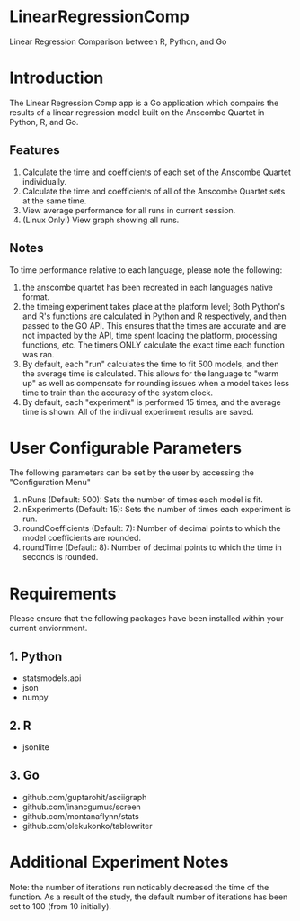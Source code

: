 # LinearRegressionComp

Linear Regression Comparison between R, Python, and Go

# Introduction

The Linear Regression Comp app is a Go application which compairs the results of a linear regression model built on the
Anscombe Quartet in Python, R, and Go.

## Features
1. Calculate the time and coefficients of each set of the Anscombe Quartet individually.
2. Calculate the time and coefficients of all of the Anscombe Quartet sets at the same time.
3. View average performance for all runs in current session.
4. (Linux Only!) View graph showing all runs.

## Notes

To time performance relative to each language, please note the following:

1. the anscombe quartet has been recreated in each languages native format.
2. the timeing experiment takes place at the platform level; Both Python's and R's functions are calculated in Python
   and R respectively, and then passed to the GO API. This ensures that the times are accurate and are not impacted by
   the API, time spent loading the platform, processing functions, etc. The timers ONLY calculate the exact time each function was
   ran.
3. By default, each "run" calculates the time to fit 500 models, and then the average time is calculated. This allows
   for the language to "warm up" as well as compensate for rounding issues when a model takes less time to train than
   the accuracy of the system clock.
4. By default, each "experiment" is performed 15 times, and the average time is shown. All of the indivual experiment
   results are saved.

# User Configurable Parameters

The following parameters can be set by the user by accessing the "Configuration Menu"

1. nRuns (Default: 500): Sets the number of times each model is fit.
2. nExperiments (Default: 15): Sets the number of times each experiment is run.
3. roundCoefficients (Default: 7): Number of decimal points to which the model coefficients are rounded.
4. roundTime (Default: 8): Number of decimal points to which the time in seconds is rounded.

# Requirements

Please ensure that the following packages have been installed within your current enviornment.

## 1. Python
* statsmodels.api
* json
* numpy

## 2. R
* jsonlite

## 3. Go
* github.com/guptarohit/asciigraph 
* github.com/inancgumus/screen
* github.com/montanaflynn/stats
* github.com/olekukonko/tablewriter


# Additional Experiment Notes

Note: the number of iterations run noticably decreased the time of the function. As a result of the study, the default
number of iterations has been set to 100 (from 10 initially).
